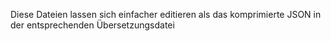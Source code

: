 Diese Dateien lassen sich einfacher editieren als das komprimierte JSON in der entsprechenden Übersetzungsdatei